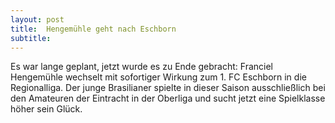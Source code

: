 ```yaml
---
layout: post
title:  Hengemühle geht nach Eschborn
subtitle:  
---
```


Es war lange geplant, jetzt wurde es zu Ende gebracht: Franciel Hengemühle wechselt mit sofortiger Wirkung zum 1. FC Eschborn in die Regionalliga. Der junge Brasilianer spielte in dieser Saison ausschließlich bei den Amateuren der Eintracht in der Oberliga und sucht jetzt eine Spielklasse höher sein Glück.


